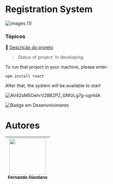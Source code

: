 # Registration System

![images (1)](https://user-images.githubusercontent.com/117307542/224463806-54698634-bf50-4e42-aa95-0cf7090158e7.jpg)

### Tópicos 

:small_blue_diamond: [Descrição do projeto](#descrição-do-projeto)

> Status of project: In developing

To run that project in your machine, please enter:

```
npm install react
```

After that, the system will be available to start

![AV42sM5OehrV28BZPZ_GNfzLg7g-sgnfdA](https://user-images.githubusercontent.com/117307542/224465660-5a2deb78-3971-44e8-91dd-3f8a8577a1bc.gif)

![Badge em Desenvolvimento](http://img.shields.io/static/v1?label=STATUS&message=EM%20DESENVOLVIMENTO&color=yellow&style=for-the-badge)



# Autores

| [<img src="https://user-images.githubusercontent.com/117307542/224465433-6c4b4da2-72c8-4f48-91c0-fd44331266c8.jpg" width=115><br><sub>Fernando Giordano</sub>](https://github.com/fqgiord) |
| :---: | 
